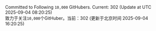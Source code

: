 Committed to Following `10,000` GitHubers. Current: <!-- FOLLOWING_COUNT -->302<!-- FOLLOWING_COUNT --> (Update at UTC <!-- LAST_UPDATED -->2025-09-04 08:20:25<!-- LAST_UPDATED -->)<br>
致力于关注`10,000`个GitHuber。当前：<!-- FOLLOWING_COUNT -->302<!-- FOLLOWING_COUNT --> (更新于北京时间 <!-- LAST_UPDATED_CST -->2025-09-04 16:20:25<!-- LAST_UPDATED_CST -->)
